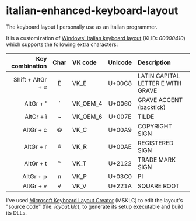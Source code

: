 # italian-enhanced-keyboard-layout
The keyboard layout I personally use as an Italian programmer.

It is a customization of [Windows' Italian keyboard layout](https://kbdlayout.info/KBDIT/) (KLID: *00000410*) which supports the following extra characters:

| Key combination   | Char | VK code  | Unicode | Description                       |
|------------------:|:----:|:---------|:-------:|:----------------------------------|
| Shift + AltGr + e | È    | VK_E     | U+00C8  | LATIN CAPITAL LETTER E WITH GRAVE |
| AltGr + '         | `    | VK_OEM_4 | U+0060  | GRAVE ACCENT (backtick)           |
| AltGr + ì         | ~    | VK_OEM_6 | U+007E  | TILDE                             |
| AltGr + c         | ©    | VK_C     | U+00A9  | COPYRIGHT SIGN                    |
| AltGr + r         | ®    | VK_R     | U+00AE  | REGISTERED SIGN                   |
| AltGr + t         | ™    | VK_T     | U+2122  | TRADE MARK SIGN                   |
| AltGr + p         | π    | VK_P     | U+03C0  | PI                                |
| AltGr + v         | √    | VK_V     | U+221A  | SQUARE ROOT                       |

I've used [Microsoft Keyboard Layout Creator](https://www.microsoft.com/en-us/download/details.aspx?id=102134) (MSKLC) to edit the layout's "source code" (file: *layout.klc*), to generate its setup executable and build its DLLs. 
